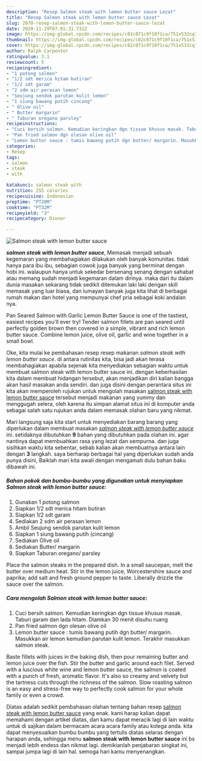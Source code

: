 ```yaml
---
description: "Resep Salmon steak with lemon butter sauce Lezat"
title: "Resep Salmon steak with lemon butter sauce Lezat"
slug: 2670-resep-salmon-steak-with-lemon-butter-sauce-lezat
date: 2020-11-29T07:01:31.732Z
image: https://img-global.cpcdn.com/recipes/c82c071c9f10f1ca/751x532cq70/salmon-steak-with-lemon-butter-sauce-foto-resep-utama.jpg
thumbnail: https://img-global.cpcdn.com/recipes/c82c071c9f10f1ca/751x532cq70/salmon-steak-with-lemon-butter-sauce-foto-resep-utama.jpg
cover: https://img-global.cpcdn.com/recipes/c82c071c9f10f1ca/751x532cq70/salmon-steak-with-lemon-butter-sauce-foto-resep-utama.jpg
author: Ralph Carpenter
ratingvalue: 3.1
reviewcount: 5
recipeingredient:
- "1 potong salmon"
- "1/2 sdt merica hitam butiran"
- "1/2 sdt garam"
- "2 sdm air perasan lemon"
- "Seujung sendok parutan kulit lemon"
- "1 siung bawang putih cincang"
- " Olive oil"
- " Butter margarin"
- " Taburan oregano parsley"
recipeinstructions:
- "Cuci bersih salmon. Kemudian keringkan dgn tissue khusus masak. Taburi garam dan lada hitam. Diamkan 30 menit disuhu ruang"
- "Pan fried salmon dgn olesan olive oil"
- "Lemon butter sauce : tumis bawang putih dgn butter/ margarin. Masukkan air lemon kemudian parutan kulit lemon. Terakhir masukkan salmon steak."
categories:
- Resep
tags:
- salmon
- steak
- with

katakunci: salmon steak with 
nutrition: 255 calories
recipecuisine: Indonesian
preptime: "PT20M"
cooktime: "PT32M"
recipeyield: "3"
recipecategory: Dinner

---
```



![Salmon steak with lemon butter sauce](https://img-global.cpcdn.com/recipes/c82c071c9f10f1ca/751x532cq70/salmon-steak-with-lemon-butter-sauce-foto-resep-utama.jpg)

<b><i>salmon steak with lemon butter sauce</i></b>, Memasak menjadi sebuah kegemaran yang membahagiakan dilakukan oleh banyak komunitas. tidak hanya para ibu ibu, sebagian cowok juga banyak yang berminat dengan hobi ini. walaupun hanya untuk sekedar bersenang senang dengan sahabat atau memang sudah menjadi kegemaran dalam dirinya. maka dari itu dalam dunia masakan sekarang tidak sedikit ditemukan laki laki dengan skill memasak yang luar biasa, dan lumayan banyak juga kita lihat di berbagai rumah makan dan hotel yang mempunyai chef pria sebagai koki andalan nya.

Pan Seared Salmon with Garlic Lemon Butter Sauce is one of the tastiest, easiest recipes you&#39;ll ever try! Tender salmon fillets are pan seared until perfectly golden brown then covered in a simple, vibrant and rich lemon butter sauce. Combine lemon juice, olive oil, garlic and wine together in a small bowl.

Oke, kita mulai ke pembahasan resep resep makanan <i>salmon steak with lemon butter sauce</i>. di antara rutinitas kita, bisa jadi akan terasa membahagiakan apabila sejenak kita menyediakan sebagian waktu untuk membuat salmon steak with lemon butter sauce ini. dengan keberhasilan kita dalam membuat hidangan tersebut, akan menjadikan diri kalian bangga akan hasil masakan anda sendiri. dan juga disini dengan perantara situs ini kita akan memperoleh rujukan untuk mengolah masakan <u>salmon steak with lemon butter sauce</u> tersebut menjadi makanan yang yummy dan menggugah selera, oleh karena itu simpan alamat situs ini di komputer anda sebagai salah satu rujukan anda dalam memasak olahan baru yang nikmat.


Mari langsung saja kita start untuk menyediakan barang barang yang diperlukan dalam membuat masakan <u><i>salmon steak with lemon butter sauce</i></u> ini. setidaknya dibutuhkan <b>9</b> bahan yang dibutuhkan pada olahan ini. agar nantinya dapat membuahkan rasa yang lezat dan sempurna. dan juga sisihkan waktu kita sebentar, sebab kalian akan membuatnya antara lain dengan <b>3</b> langkah. saya berharap berbagai hal yang diperlukan sudah anda punya disini, Baiklah mari kita awali dengan mengamati dulu bahan baku dibawah ini.

<!--inarticleads1-->

##### Bahan pokok dan bumbu-bumbu yang digunakan untuk menyiapkan Salmon steak with lemon butter sauce:

1. Gunakan 1 potong salmon
1. Siapkan 1/2 sdt merica hitam butiran
1. Siapkan 1/2 sdt garam
1. Sediakan 2 sdm air perasan lemon
1. Ambil Seujung sendok parutan kulit lemon
1. Siapkan 1 siung bawang putih (cincang)
1. Sediakan  Olive oil
1. Sediakan  Butter/ margarin
1. Siapkan  Taburan oregano/ parsley


Place the salmon steaks in the prepared dish. In a small saucepan, melt the butter over medium heat. Stir in the lemon juice, Worcestershire sauce and paprika; add salt and fresh ground pepper to taste. Liberally drizzle the sauce over the salmon. 

<!--inarticleads2-->

##### Cara mengolah Salmon steak with lemon butter sauce:

1. Cuci bersih salmon. Kemudian keringkan dgn tissue khusus masak. Taburi garam dan lada hitam. Diamkan 30 menit disuhu ruang
1. Pan fried salmon dgn olesan olive oil
1. Lemon butter sauce : tumis bawang putih dgn butter/ margarin. Masukkan air lemon kemudian parutan kulit lemon. Terakhir masukkan salmon steak.


Baste fillets with juices in the baking dish, then pour remaining butter and lemon juice over the fish. Stir the butter and garlic around each filet. Served with a luscious white wine and lemon butter sauce, the salmon is coated with a punch of fresh, aromatic flavor. It&#39;s also so creamy and velvety but the tartness cuts through the richness of the salmon. Slow roasting salmon is an easy and stress-free way to perfectly cook salmon for your whole family or even a crowd. 

Diatas adalah sedikit pembahasan olahan tentang bahan resep <u>salmon steak with lemon butter sauce</u> yang enak. kami harap kalian dapat memahami dengan artikel diatas, dan kamu dapat meracik lagi di lain waktu untuk di sajikan dalam bermacam acara acara family atau kolega anda. kita dapat menyesuaikan bumbu bumbu yang tertulis diatas selaras dengan harapan anda, sehingga menu <b>salmon steak with lemon butter sauce</b> ini bs menjadi lebih endess dan nikmat lagi. demikianlah penjabaran singkat ini, sampai jumpa lagi di lain hal. semoga hari kamu menyenangkan.
